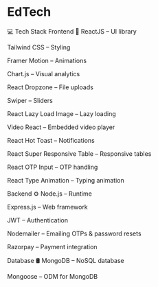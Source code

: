 # EdTech
💻 Tech Stack
Frontend 🎨
ReactJS – UI library

Tailwind CSS – Styling

Framer Motion – Animations

Chart.js – Visual analytics

React Dropzone – File uploads

Swiper – Sliders

React Lazy Load Image – Lazy loading

Video React – Embedded video player

React Hot Toast – Notifications

React Super Responsive Table – Responsive tables

React OTP Input – OTP handling

React Type Animation – Typing animation

Backend ⚙️
Node.js – Runtime

Express.js – Web framework

JWT – Authentication

Nodemailer – Emailing OTPs & password resets

Razorpay – Payment integration

Database 🛢️
MongoDB – NoSQL database

Mongoose – ODM for MongoDB
